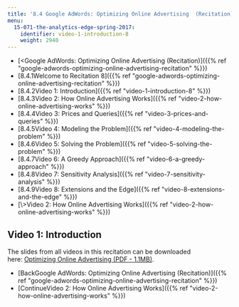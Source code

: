 ```yaml
---
title: '8.4 Google AdWords: Optimizing Online Advertising  (Recitation)'
menu:
  15-071-the-analytics-edge-spring-2017:
    identifier: video-1-introduction-8
    weight: 2940
---
```

*   [<Google AdWords: Optimizing Online Advertising (Recitation)]({{% ref "google-adwords-optimizing-online-advertising-recitation" %}})
*   [8.4.1Welcome to Recitation 8]({{% ref "google-adwords-optimizing-online-advertising-recitation" %}})
*   [8.4.2Video 1: Introduction]({{% ref "video-1-introduction-8" %}})
*   [8.4.3Video 2: How Online Advertising Works]({{% ref "video-2-how-online-advertising-works" %}})
*   [8.4.4Video 3: Prices and Queries]({{% ref "video-3-prices-and-queries" %}})
*   [8.4.5Video 4: Modeling the Problem]({{% ref "video-4-modeling-the-problem" %}})
*   [8.4.6Video 5: Solving the Problem]({{% ref "video-5-solving-the-problem" %}})
*   [8.4.7Video 6: A Greedy Approach]({{% ref "video-6-a-greedy-approach" %}})
*   [8.4.8Video 7: Sensitivity Analysis]({{% ref "video-7-sensitivity-analysis" %}})
*   [8.4.9Video 8: Extensions and the Edge]({{% ref "video-8-extensions-and-the-edge" %}})
*   [\\>Video 2: How Online Advertising Works]({{% ref "video-2-how-online-advertising-works" %}})

Video 1: Introduction
---------------------

The slides from all videos in this recitation can be downloaded here: [Optimizing Online Advertising (PDF - 1.1MB)](https://open-learning-course-data.s3.amazonaws.com/15-071-the-analytics-edge-spring-2017/785b9bc9e852065d1f42411ea550db00_MIT15_071S17_Unit8_Recitation.pdf).

*   [BackGoogle AdWords: Optimizing Online Advertising (Recitation)]({{% ref "google-adwords-optimizing-online-advertising-recitation" %}})
*   [ContinueVideo 2: How Online Advertising Works]({{% ref "video-2-how-online-advertising-works" %}})